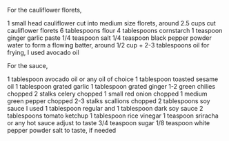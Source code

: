 For the cauliflower florets,

1 small head cauliflower cut into medium size florets, around 2.5 cups cut cauliflower florets
6 tablespoons flour
4 tablespoons cornstarch
1 teaspoon ginger garlic paste
1/4 teaspoon salt
1/4 teaspoon black pepper powder
water to form a flowing batter, around 1/2 cup + 2-3 tablespoons
oil for frying, I used avocado oil


For the sauce,

1 tablespoon avocado oil or any oil of choice
1 tablespoon toasted sesame oil
1 tablespoon grated garlic
1 tablespoon grated ginger
1-2 green chilies chopped
2 stalks celery chopped
1 small red onion chopped
1 medium green pepper chopped
2-3 stalks scallions chopped
2 tablespoons soy sauce I used 1 tablespoon regular and 1 tablespoon dark soy sauce
2 tablespoons tomato ketchup
1 tablespoon rice vinegar
1 teaspoon sriracha or any hot sauce adjust to taste
3/4 teaspoon sugar
1/8 teaspoon white pepper powder
salt to taste, if needed